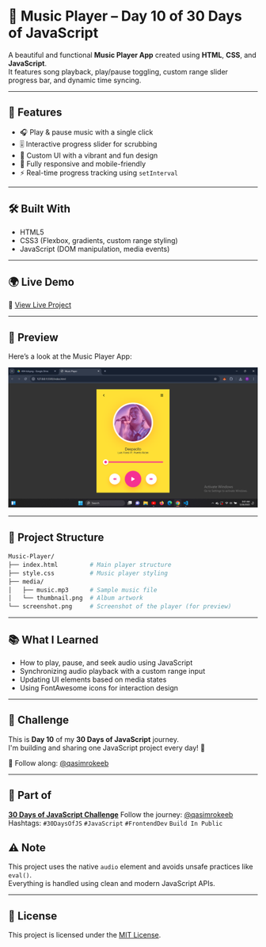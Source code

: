 
# 🎵 Music Player – Day 10 of 30 Days of JavaScript

A beautiful and functional **Music Player App** created using **HTML**, **CSS**, and **JavaScript**.  
It features song playback, play/pause toggling, custom range slider progress bar, and dynamic time syncing.

---

## 🚀 Features

- 🎧 Play & pause music with a single click
- 🎚️ Interactive progress slider for scrubbing
- 🎨 Custom UI with a vibrant and fun design
- 📱 Fully responsive and mobile-friendly
- ⚡ Real-time progress tracking using `setInterval`

---

## 🛠️ Built With

- HTML5
- CSS3 (Flexbox, gradients, custom range styling)
- JavaScript (DOM manipulation, media events)

---

## 🌍 Live Demo

🔗 [View Live Project](https://qasim-rokeeb.github.io/Music-Player)

---

## 📸 Preview

Here’s a look at the Music Player App:

![App Preview](https://raw.githubusercontent.com/Qasim-Rokeeb/Music-Player/main/screenshot.png)

---

## 📂 Project Structure

```bash
Music-Player/
├── index.html         # Main player structure
├── style.css          # Music player styling
├── media/
│   ├── music.mp3      # Sample music file
│   └── thumbnail.png  # Album artwork
└── screenshot.png     # Screenshot of the player (for preview)
```

---

## 📚 What I Learned

- How to play, pause, and seek audio using JavaScript
- Synchronizing audio playback with a custom range input
- Updating UI elements based on media states
- Using FontAwesome icons for interaction design

---

## 📅 Challenge

This is **Day 10** of my **30 Days of JavaScript** journey.  
I'm building and sharing one JavaScript project every day! 🚀

📲 Follow along: [@qasimrokeeb](https://x.com/qasimrokeeb)

---


## 🧩 Part of

**[30 Days of JavaScript Challenge](#)**
Follow the journey: [@qasimrokeeb](https://x.com/qasimrokeeb)
Hashtags: `#30DaysOfJS` `#JavaScript` `#FrontendDev` `Build In Public`

## ⚠️ Note

This project uses the native `audio` element and avoids unsafe practices like `eval()`.  
Everything is handled using clean and modern JavaScript APIs.

---

## 📜 License

This project is licensed under the [MIT License](LICENSE).
````


